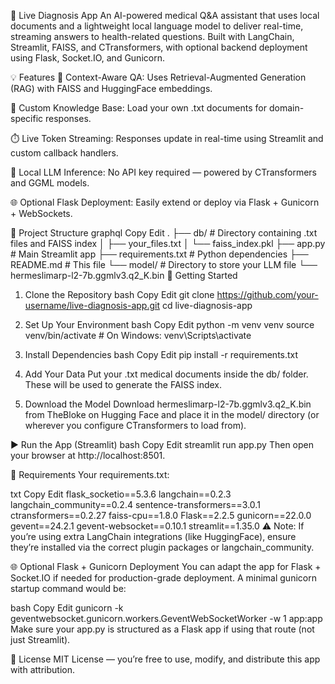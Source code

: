 🧠 Live Diagnosis App
An AI-powered medical Q&A assistant that uses local documents and a lightweight local language model to deliver real-time, streaming answers to health-related questions. Built with LangChain, Streamlit, FAISS, and CTransformers, with optional backend deployment using Flask, Socket.IO, and Gunicorn.

💡 Features
🔎 Context-Aware QA: Uses Retrieval-Augmented Generation (RAG) with FAISS and HuggingFace embeddings.

📂 Custom Knowledge Base: Load your own .txt documents for domain-specific responses.

⏱️ Live Token Streaming: Responses update in real-time using Streamlit and custom callback handlers.

🧠 Local LLM Inference: No API key required — powered by CTransformers and GGML models.

🌐 Optional Flask Deployment: Easily extend or deploy via Flask + Gunicorn + WebSockets.

📁 Project Structure
graphql
Copy
Edit
.
├── db/                      # Directory containing .txt files and FAISS index
│   ├── your_files.txt
│   └── faiss_index.pkl
├── app.py                  # Main Streamlit app
├── requirements.txt        # Python dependencies
├── README.md               # This file
└── model/                  # Directory to store your LLM file
    └── hermeslimarp-l2-7b.ggmlv3.q2_K.bin
🚀 Getting Started
1. Clone the Repository
bash
Copy
Edit
git clone https://github.com/your-username/live-diagnosis-app.git
cd live-diagnosis-app
2. Set Up Your Environment
bash
Copy
Edit
python -m venv venv
source venv/bin/activate  # On Windows: venv\Scripts\activate
3. Install Dependencies
bash
Copy
Edit
pip install -r requirements.txt
4. Add Your Data
Put your .txt medical documents inside the db/ folder. These will be used to generate the FAISS index.

5. Download the Model
Download hermeslimarp-l2-7b.ggmlv3.q2_K.bin from TheBloke on Hugging Face and place it in the model/ directory (or wherever you configure CTransformers to load from).

▶️ Run the App (Streamlit)
bash
Copy
Edit
streamlit run app.py
Then open your browser at http://localhost:8501.

🧪 Requirements
Your requirements.txt:

txt
Copy
Edit
flask_socketio==5.3.6
langchain==0.2.3
langchain_community==0.2.4
sentence-transformers==3.0.1
ctransformers==0.2.27
faiss-cpu==1.8.0
Flask==2.2.5
gunicorn==22.0.0
gevent==24.2.1
gevent-websocket==0.10.1
streamlit==1.35.0
⚠️ Note: If you’re using extra LangChain integrations (like HuggingFace), ensure they’re installed via the correct plugin packages or langchain_community.

🌐 Optional Flask + Gunicorn Deployment
You can adapt the app for Flask + Socket.IO if needed for production-grade deployment. A minimal gunicorn startup command would be:

bash
Copy
Edit
gunicorn -k geventwebsocket.gunicorn.workers.GeventWebSocketWorker -w 1 app:app
Make sure your app.py is structured as a Flask app if using that route (not just Streamlit).

📜 License
MIT License — you’re free to use, modify, and distribute this app with attribution.
